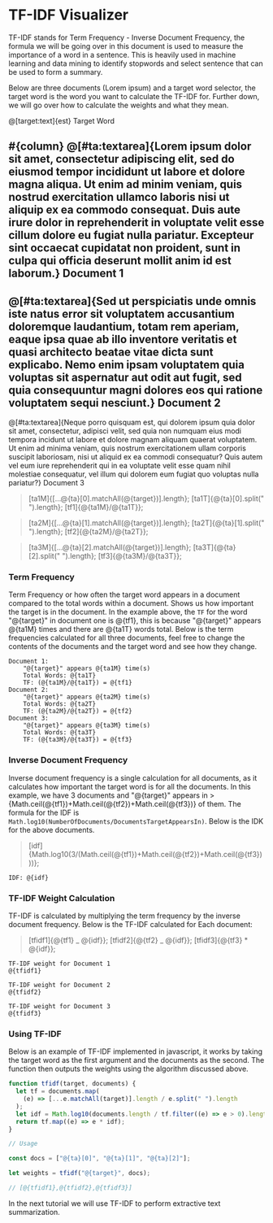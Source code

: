 # TF-IDF Visualizer

TF-IDF stands for Term Frequency - Inverse Document Frequency, the formula we will be going over in this document is used to measure the importance of a word in a sentence. This is heavily used in machine learning and data mining to identify stopwords and select sentence that can be used to form a summary.

Below are three documents (Lorem ipsum) and a target word selector, the target word is the word you want to calculate the TF-IDF for. Further down, we will go over how to calculate the weights and what they mean.

<article>

@[target:text]{est} Target Word

#{column}
@[#ta:textarea]{Lorem ipsum dolor sit amet, consectetur adipiscing elit, sed do eiusmod tempor incididunt ut labore et dolore magna aliqua. Ut enim ad minim veniam, quis nostrud exercitation ullamco laboris nisi ut aliquip ex ea commodo consequat. Duis aute irure dolor in reprehenderit in voluptate velit esse cillum dolore eu fugiat nulla pariatur. Excepteur sint occaecat cupidatat non proident, sunt in culpa qui officia deserunt mollit anim id est laborum.} Document 1
===
@[#ta:textarea]{Sed ut perspiciatis unde omnis iste natus error sit voluptatem accusantium doloremque laudantium, totam rem aperiam, eaque ipsa quae ab illo inventore veritatis et quasi architecto beatae vitae dicta sunt explicabo. Nemo enim ipsam voluptatem quia voluptas sit aspernatur aut odit aut fugit, sed quia consequuntur magni dolores eos qui ratione voluptatem sequi nesciunt.} Document 2
===
@[#ta:textarea]{Neque porro quisquam est, qui dolorem ipsum quia dolor sit amet, consectetur, adipisci velit, sed quia non numquam eius modi tempora incidunt ut labore et dolore magnam aliquam quaerat voluptatem. Ut enim ad minima veniam, quis nostrum exercitationem ullam corporis suscipit laboriosam, nisi ut aliquid ex ea commodi consequatur? Quis autem vel eum iure reprehenderit qui in ea voluptate velit esse quam nihil molestiae consequatur, vel illum qui dolorem eum fugiat quo voluptas nulla pariatur?} Document 3

</article>

> [ta1M]{[...@{ta}[0].matchAll(@{target})].length};
> [ta1T]{@{ta}[0].split(" ").length};
> [tf1]{@{ta1M}/@{ta1T}};

> [ta2M]{[...@{ta}[1].matchAll(@{target})].length};
> [ta2T]{@{ta}[1].split(" ").length};
> [tf2]{@{ta2M}/@{ta2T}};

> [ta3M]{[...@{ta}[2].matchAll(@{target})].length};
> [ta3T]{@{ta}[2].split(" ").length};
> [tf3]{@{ta3M}/@{ta3T}};

### Term Frequency

Term Frequency or how often the target word appears in a document compared to the total words within a document. Shows us how important the target is in the document. In the example above, the `TF` for the word "@{target}" in document one is @{tf1}, this is because "@{target}" appears @{ta1M} times and there are @{ta1T} words total. Below is the term frequencies calculated for all three documents, feel free to change the contents of the documents and the target word and see how they change.

```text
Document 1:
	"@{target}" appears @{ta1M} time(s)
	Total Words: @{ta1T}
	TF: (@{ta1M}/@{ta1T}) = @{tf1}
Document 2:
	"@{target}" appears @{ta2M} time(s)
	Total Words: @{ta2T}
	TF: (@{ta2M}/@{ta2T}) = @{tf2}
Document 3:
	"@{target}" appears @{ta3M} time(s)
	Total Words: @{ta3T}
	TF: (@{ta3M}/@{ta3T}) = @{tf3}
```

### Inverse Document Frequency

Inverse document frequency is a single calculation for all documents, as it calculates how important the target word is for all the documents. In this example, we have 3 documents and "@{target}" appears in >{Math.ceil(@{tf1})+Math.ceil(@{tf2})+Math.ceil(@{tf3})} of them. The formula for the IDF is `Math.log10(NumberOfDocuments/DocumentsTargetAppearsIn)`. Below is the IDK for the above documents.

> [idf]{Math.log10(3/(Math.ceil(@{tf1})+Math.ceil(@{tf2})+Math.ceil(@{tf3})))};

```text
IDF: @{idf}
```

### TF-IDF Weight Calculation

TF-IDF is calculated by multiplying the term frequency by the inverse document frequency. Below is the TF-IDF calculated for Each document:

> [tfidf1]{@{tf1} _ @{idf}};
> [tfidf2]{@{tf2} _ @{idf}};
> [tfidf3]{@{tf3} \* @{idf}};

```text
TF-IDF weight for Document 1
@{tfidf1}

TF-IDF weight for Document 2
@{tfidf2}

TF-IDF weight for Document 3
@{tfidf3}
```

### Using TF-IDF

Below is an example of TF-IDF implemented in javascript, it works by taking the target word as the first argument and the documents as the second. The function then outputs the weights using the algorithm discussed above.

```javascript
function tfidf(target, documents) {
  let tf = documents.map(
    (e) => [...e.matchAll(target)].length / e.split(" ").length
  );
  let idf = Math.log10(documents.length / tf.filter((e) => e > 0).length);
  return tf.map((e) => e * idf);
}

// Usage

const docs = ["@{ta}[0]", "@{ta}[1]", "@{ta}[2]"];

let weights = tfidf("@{target}", docs);

// [@{tfidf1},@{tfidf2},@{tfidf3}]
```

In the next tutorial we will use TF-IDF to perform extractive text summarization.

